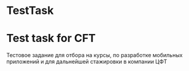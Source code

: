 # TestTask
# Test task for CFT
Тестовое задание для отбора на курсы, по разработке мобильных приложений и для дальнейшей стажировки в компании ЦФТ 
